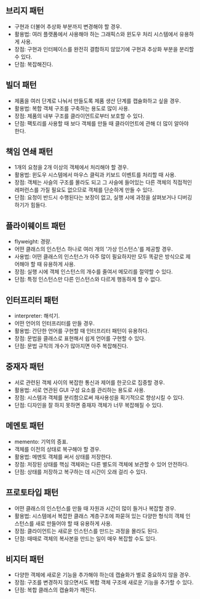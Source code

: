 ## 브리지 패턴

- 구현과 더불어 추상화 부분까지 변경해야 할 경우.
- 활용법: 여러 플랫폼에서 사용해야 하는 그래픽스와 윈도우 처리 시스템에서 유용하게 사용.
- 장점: 구현과 인터페이스를 완전히 결합하지 않았기에 구현과 추상화 부분을 분리할 수 있다.
- 단점: 복잡해진다.

## 빌더 패턴

- 제품을 여러 단계로 나눠서 만들도록 제품 생산 단계를 캡슐화하고 싶을 경우.
- 활용법: 복합 객체 구조를 구축하는 용도로 많이 사용.
- 장점: 제품의 내부 구조를 클라이언트로부터 보호할 수 있다.
- 단점: 팩토리를 사용할 때 보다 객체를 만들 때 클라이언트에 관해 더 많이 알아야 한다.

## 책임 연쇄 패턴

- 1개의 요청을 2개 이상의 객체에서 처리해야 할 경우.
- 활용법: 윈도우 시스템에서 마우스 클릭과 키보드 이벤트를 처리할 때 사용.
- 장점: 객체는 사슬의 구조를 몰라도 되고 그 사슬에 들어있는 다른 객체의 직접적인 레퍼런스를 가질 필요도 없으므로 객체를 단순하게 만들 수 있다.
- 단점: 요청이 반드시 수행된다는 보장이 없고, 실행 시에 과정을 살펴보거나 디버깅하기가 힘들다.

## 플라이웨이트 패턴

- flyweight: 경량.
- 어떤 클래스의 인스턴스 하나로 여러 개의 '가상 인스턴스'를 제공할 경우.
- 사용법: 어떤 클래스의 인스턴스가 아주 많이 필요하지만 모두 똑같은 방식으로 제어해야 할 때 유용하게 사용.
- 장점: 실행 시에 객체 인스턴스의 개수를 줄여서 메모리를 절약할 수 있다.
- 단점: 특정 인스턴스만 다른 인스턴스와 다르게 행동하게 할 수 없다.

## 인터프리터 패턴

- interpreter: 해석기.
- 어떤 언어의 인터프리터를 만들 경우.
- 활용법: 간단한 언어를 구현할 때 인터프리터 패턴이 유용하다.
- 장점: 문법을 클래스로 표현해서 쉽게 언어를 구현할 수 있다.
- 단점: 문법 규칙의 개수가 많아지면 아주 복잡해진다.

## 중재자 패턴

- 서로 관련된 객체 사이의 복잡한 통신과 제어를 한곳으로 집중할 경우.
- 활용법: 서로 연관된 GUI 구성 요소를 관리하는 용도로 사용.
- 장점: 시스템과 객체를 분리함으로써 재사용성을 획기적으로 향상시킬 수 있다.
- 단점: 디자인을 잘 하지 못하면 중재자 객체가 너무 복잡해질 수 있다.

## 메멘토 패턴

- memento: 기억의 증표.
- 객체를 이전의 상태로 복구해야 할 경우.
- 활용법: 메멘토 객체를 써서 상태를 저장한다.
- 장점: 저장된 상태를 핵심 객체와는 다른 별도의 객체에 보관할 수 있어 안전하다.
- 단점: 상태를 저장하고 복구하는 데 시간이 오래 걸리 수 있다.

## 프로토타입 패턴

- 어떤 클래스의 인스턴스를 만들 때 자원과 시간이 많이 들거나 복잡할 경우.
- 활용법: 시스템에서 복잡한 클래스 계층구조에 파묻혀 있는 다양한 형식의 객체 인스턴스를 새로 만들어야 할 때 유용하게 사용.
- 장점: 클라이언트는 새로운 인스턴스를 만드는 과정을 몰라도 된다.
- 단점: 때때로 객체의 복사본을 만드는 일이 매우 복잡할 수도 있다.

## 비지터 패턴

- 다양한 객체에 새로운 기능을 추가해야 하는데 캡슐화가 별로 중요하지 않을 경우.
- 장점: 구조를 변경하지 않으면서도 복합 객체 구조에 새로운 기능을 추가할 수 있다.
- 단점: 복합 클래스의 캡슐화가 깨진다.
